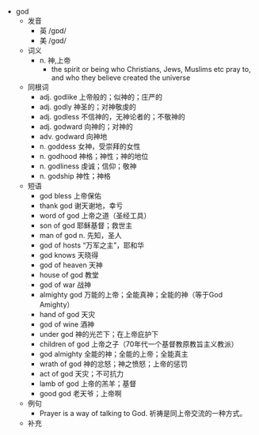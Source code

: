 - god
  - 发音
    - 英 /ɡɒd/
    - 美 /ɡɑd/
  - 词义
    - n. 神,上帝
      - the spirit or  being  who Christians, Jews, Muslims etc pray to, and who they believe created the universe
  - 同根词
    - adj. godlike 上帝般的；似神的；庄严的
    - adj. godly 神圣的；对神敬虔的
    - adj. godless 不信神的，无神论者的；不敬神的
    - adj. godward 向神的；对神的
    - adv. godward 向神地
    - n. goddess 女神，受崇拜的女性
    - n. godhood 神格；神性；神的地位
    - n. godliness 虔诚；信仰；敬神
    - n. godship 神性；神格
  - 短语
    - god bless 上帝保佑
    - thank god 谢天谢地，幸亏
    - word of god 上帝之道（圣经工具）
    - son of god 耶稣基督；救世主
    - man of god n. 先知，圣人
    - god of hosts “万军之主”，耶和华
    - god knows 天晓得
    - god of heaven 天神
    - house of god 教堂
    - god of war 战神
    - almighty god 万能的上帝；全能真神；全能的神（等于God Amighty）
    - hand of god 天灾
    - god of wine 酒神
    - under god 神的光芒下；在上帝庇护下
    - children of god 上帝之子（70年代一个基督教原教旨主义教派）
    - god almighty 全能的神；全能的上帝；全能真主
    - wrath of god 神的忿怒；神之愤怒；上帝的惩罚
    - act of god 天灾；不可抗力
    - lamb of god 上帝的羔羊；基督
    - good god 老天爷；上帝啊
  - 例句
    - Prayer is a way of talking to God. 祈祷是同上帝交流的一种方式。
  - 补充